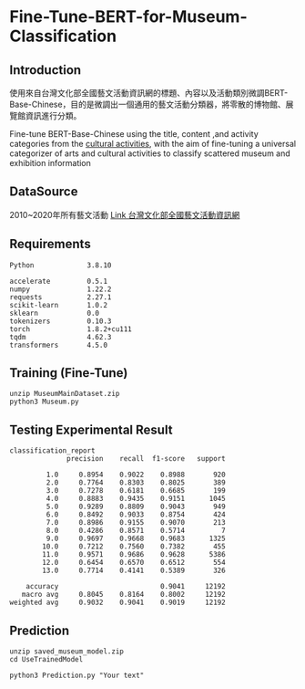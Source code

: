 # Fine-Tune-BERT-for-Museum-Classification

## Introduction
使用來自台灣文化部全國藝文活動資訊網的標題、內容以及活動類別微調BERT-Base-Chinese，目的是微調出一個通用的藝文活動分類器，將零散的博物館、展覽館資訊進行分類。

Fine-tune BERT-Base-Chinese using the title, content ,and activity categories from the [cultural activities](https://event.moc.gov.tw/sp.asp?xdurl=HySearchG22016/SearchResult.asp&ctNode=676&mp=1),  with the aim of fine-tuning a universal categorizer of arts and cultural activities to classify scattered museum and exhibition information

## DataSource
2010~2020年所有藝文活動
[Link 台灣文化部全國藝文活動資訊網](https://event.moc.gov.tw/sp.asp?xdurl=HySearchG22016/SearchResult.asp&ctNode=676&mp=1)

## Requirements

```
Python             3.8.10

accelerate         0.5.1
numpy              1.22.2
requests           2.27.1
scikit-learn       1.0.2
sklearn            0.0
tokenizers         0.10.3
torch              1.8.2+cu111
tqdm               4.62.3
transformers       4.5.0
```

## Training (Fine-Tune)
```
unzip MuseumMainDataset.zip
python3 Museum.py
```

## Testing Experimental Result
```
classification_report
              precision    recall  f1-score   support

         1.0     0.8954    0.9022    0.8988       920
         2.0     0.7764    0.8303    0.8025       389
         3.0     0.7278    0.6181    0.6685       199
         4.0     0.8883    0.9435    0.9151      1045
         5.0     0.9289    0.8809    0.9043       949
         6.0     0.8492    0.9033    0.8754       424
         7.0     0.8986    0.9155    0.9070       213
         8.0     0.4286    0.8571    0.5714         7
         9.0     0.9697    0.9668    0.9683      1325
        10.0     0.7212    0.7560    0.7382       455
        11.0     0.9571    0.9686    0.9628      5386
        12.0     0.6454    0.6570    0.6512       554
        13.0     0.7714    0.4141    0.5389       326

    accuracy                         0.9041     12192
   macro avg     0.8045    0.8164    0.8002     12192
weighted avg     0.9032    0.9041    0.9019     12192

```

## Prediction
```
unzip saved_museum_model.zip
cd UseTrainedModel
```

```
python3 Prediction.py "Your text"
```